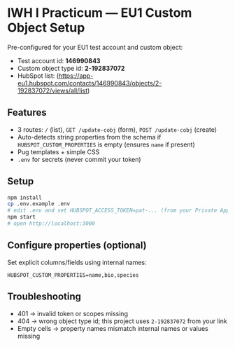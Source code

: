 # IWH I Practicum — EU1 Custom Object Setup

Pre-configured for your EU1 test account and custom object:
- Test account id: **146990843**
- Custom object type id: **2-192837072**
- HubSpot list: (https://app-eu1.hubspot.com/contacts/146990843/objects/2-192837072/views/all/list)

## Features
- 3 routes: `/` (list), `GET /update-cobj` (form), `POST /update-cobj` (create)
- Auto-detects string properties from the schema if `HUBSPOT_CUSTOM_PROPERTIES` is empty (ensures `name` if present)
- Pug templates + simple CSS
- `.env` for secrets (never commit your token)

## Setup
```bash
npm install
cp .env.example .env
# edit .env and set HUBSPOT_ACCESS_TOKEN=pat-... (from your Private App)
npm start
# open http://localhost:3000
```

## Configure properties (optional)
Set explicit columns/fields using internal names:
```
HUBSPOT_CUSTOM_PROPERTIES=name,bio,species
```

## Troubleshooting
- 401 → invalid token or scopes missing
- 404 → wrong object type id; this project uses `2-192837072` from your link
- Empty cells → property names mismatch internal names or values missing
